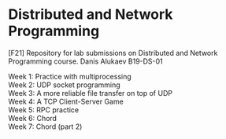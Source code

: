 # Distributed and Network Programming
[F21] Repository for lab submissions on Distributed and Network Programming course. Danis Alukaev B19-DS-01

Week 1: Practice with multiprocessing \
Week 2: UDP socket programming \
Week 3: A more reliable file transfer on top of UDP \
Week 4: A TCP Client-Server Game \
Week 5: RPC practice \
Week 6: Chord \
Week 7: Chord (part 2)

